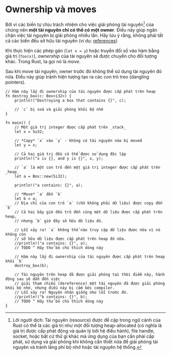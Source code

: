 # Ownership và moves

Bởi vì các biến tự chịu trách nhiệm cho việc giải phóng tài nguyên[^†] của chúng nên
**một tài nguyên chỉ có thể có một owner**. Điều này giúp ngăn chặn việc tài nguyên
bị giải phóng nhiều lần. Hãy lưu ý rằng, không phải tất cả các biến đều sở hữu tài nguyên (ví dụ: [references])

Khi thực hiện các phép gán (`let x = y`) hoặc truyền đối số vào hàm bằng giá trị (`foo(x)`),
_ownership_ của tài nguyên sẽ được chuyển cho đối tượng khác. Trong Rust, ta gọi nó là _move_.

Sau khi move tài nguyên, owner trước đó không thể sử dụng tài nguyên đó nữa. Điều này giúp
tránh hiện tượng tạo ra các con trỏ treo (dangling pointers).

```rust,editable
// Hàm này lấy đi ownership của tài nguyên được cấp phát trên heap
fn destroy_box(c: Box<i32>) {
    println!("Destroying a box that contains {}", c);

    // `c` bị xoá và giải phóng khỏi bộ nhớ
}

fn main() {
    // Một giá trị integer được cấp phát trên _stack_
    let x = 5u32;

    // *Copy* `x` vào `y` - không có tài nguyên nào bị moved
    let y = x;

    // Cả hai giá trị đều có thể được sử dụng độc lập
    println!("x is {}, and y is {}", x, y);

    // `a` là một con trỏ đến một giá trị integer được cấp phát trên _heap_
    let a = Box::new(5i32);

    println!("a contains: {}", a);

    // *Move* `a` đến `b`
    let b = a;
    // Địa chỉ của con trỏ `a` (chứ không phải dữ liệu) được copy đến `b`
    // Cả hai bây giờ đều trỏ đến cùng một dữ liệu được cấp phát trên heap,
    // nhưng `b` giờ đây sở hữu dữ liệu đó.

    // Lỗi xảy ra! `a` không thể nào truy cập dữ liệu được nữa vì nó không còn
    // sỡ hữu dữ liệu được cấp phát trên heap đó nữa.
    //println!("a contains: {}", a);
    // TODO ^ Hãy thử bỏ chú thích dòng này

    // Hàm này lấy đi ownership của tài nguyên được cấp phát trên heap khỏi `b`
    destroy_box(b);

    // Tài nguyên trên heap đã được giải phóng tại thời điểm này, hành động sau sẽ dẫn đến việc
    // giải tham chiếu (dereference) một tài nguyên đã được giải phóng khỏi bộ nhớ, nhưng điều này bị cấm bởi compiler.
    // Lỗi xảy ra! Nguyên nhân giống như lỗi trước đó.
    //println!("b contains: {}", b);
    // TODO ^ Hãy thử bỏ chú thích dòng này
}
```

[references]: ../flow_control/match/destructuring/destructure_pointers.md

[^†]: Lời người dịch:
Tài nguyên (resource) được đề cập trong ngữ cảnh của Rust có thể là các giá trị như một đối tượng heap-allocated (có nghĩa là giá trị được cấp phát động và quản lý bởi hệ điều hành), file handle, socket, hoặc bất cứ thứ gì khác mà ứng dụng của bạn cần phải cấp phát, sử dụng và giải phóng khi không cần thiết nữa để giải phóng tài nguyên và tránh lãng phí bộ nhớ hoặc tài nguyên hệ thống.
